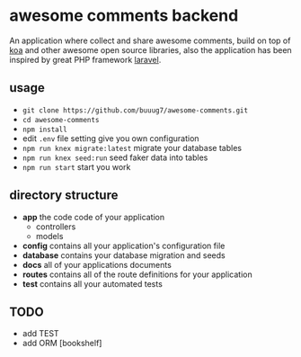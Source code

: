 # awesome comments backend 

An application where collect and share awesome comments, build on top of [koa](https://github.com/koajs/koa) and other awesome open source libraries, also the application has been inspired by great PHP framework [laravel](https://github.com/laravel/laravel). 

## usage
+ `git clone https://github.com/buuug7/awesome-comments.git`
+ `cd awesome-comments`
+ `npm install`
+ edit `.env` file setting give you own configuration
+ `npm run knex migrate:latest` migrate your database tables
+ `npm run knex seed:run` seed faker data into tables
+ `npm run start` start you work


## directory structure
+ **app** the code code of your application
    + controllers
    + models
+ **config** contains all your application's configuration file
+ **database** contains your database migration and seeds
+ **docs** all of your applications documents
+ **routes** contains all of the route definitions for your application
+ **test** contains all your automated tests


## TODO
+ add TEST
+ add ORM [bookshelf]